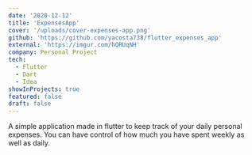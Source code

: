 ```yaml
---
date: '2020-12-12'
title: 'ExpensesApp'
cover: '/uploads/cover-expenses-app.png'
github: 'https://github.com/yacosta738/flutter_expenses_app'
external: 'https://imgur.com/hQRUqNH'
company: Personal Project
tech:
  - Flutter
  - Dart
  - Idea
showInProjects: true 
featured: false
draft: false
---
```


A simple application made in flutter to keep track of your daily personal expenses. You can have control of how much you have spent weekly as well as daily.

